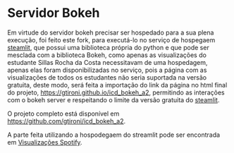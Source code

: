 # Servidor Bokeh

Em virtude do servidor bokeh precisar ser hospedado para a sua plena execução, foi feito este fork, para executá-lo no serviço de hospegaem [steamlit](https://streamlit.io/), que possui uma biblioteca própria do python e que pode ser mesclada com a biblioteca Bokeh, como apenas as visualizações do estudante Sillas Rocha da Costa necessitavam de uma hospedagem, apenas elas foram disponibilizadas no serviço, pois a página com as visualizações de todos os estudantes não seria suportada na versão gratuita, deste modo, será feita a importação do link da página no html final do projeto, https://gtironi.github.io/icd_bokeh_a2, permitindo as interações com o bokeh server e respeitando o limite da versão gratuita do [steamlit](https://streamlit.io/).

O projeto completo está disponível em https://github.com/gtironi/icd_bokeh_a2.

A parte feita utilizando a hospodegaem do streamlit pode ser encontrada em [Visualizações Spotify](https://icd-bokeh-server.streamlit.app/).
